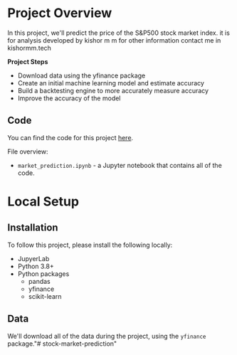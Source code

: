 # Project Overview

In this project, we'll predict the price of the S&P500 stock market index.
it is for analysis developed by kishor m m
for other information contact me in kishormm.tech

**Project Steps**

* Download data using the yfinance package
* Create an initial machine learning model and estimate accuracy
* Build a backtesting engine to more accurately measure accuracy
* Improve the accuracy of the model

## Code

You can find the code for this project [here](https://github.com/KishorMM16/stock-market-prediction/edit/main/README.md).

File overview:

* `market_prediction.ipynb` - a Jupyter notebook that contains all of the code.

# Local Setup

## Installation

To follow this project, please install the following locally:

* JupyerLab
* Python 3.8+
* Python packages
    * pandas
    * yfinance
    * scikit-learn

## Data

We'll download all of the data during the project, using the `yfinance` package."# stock-market-prediction" 
